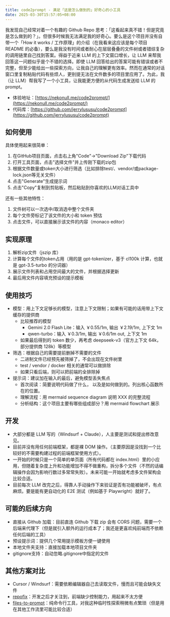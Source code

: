 ```yaml
---
title: code2prompt - 满足「这是怎么做到的」好奇心的小工具
date: 2025-03-30T15:57:05+08:00
---
```


我发现自己经常对着一个有趣的 Github Repo 思考：「这看起来真不错！但是究竟是怎么做到的？」。但很多时候我无法满足我的好奇心。要么是这个项目并没有自带一个「How it works / 工作原理」的介绍（在我看来这应该是每个项目 README 的必备），要么是我没有时间或者耐心在层层叠叠的文件树或者错综复杂的调用链里自己找到答案。得益于近来 LLM 的上下文窗口增长，让 LLM 来帮我回答这一问题似乎是个不错的选择。即使 LLM 回答给出的答案可能有错误或者不完整，但至少能给出一些探索方向，让我自己的理解更有效率。然而在通常的对话窗口里复制粘贴代码有些烦人，更别提无法在文件数多的项目里应用了。为此，我（让 LLM）帮我写了一个小工具，让我能更方便的从代码生成发送给 LLM 的 prompt。

- 体验地址：[https://nekonull.me/code2prompt/](https://nekonull.me/code2prompt/)
- 代码库：[https://github.com/jerrylususu/code2prompt](https://github.com/jerrylususu/code2prompt)

## 如何使用
具体使用起来很简单：
1. 在GitHub项目页面，点击右上角"Code"→"Download Zip"下载代码
2. 打开工具页面，点击"选择文件"并上传刚下载的zip包
3. 根据文件数量或token大小进行筛选（比如排除test/、vendor/或package-lock.json等无关文件）
4. 点击"Generate"生成提示词
5. 点击"Copy"复制到剪贴板，然后粘贴到你喜欢的LLM对话工具中

还有一些其他特性：
1. 文件树可以一次选中/取消选中整个文件夹
2. 每个文件旁标记了该文件的大小和 token 预估
3. 点击文件，可以直接展示该文件的内容（monaco editor）

## 实现原理
1. 解析zip文件（jszip 库）
2. 计算每个文件的token占用（用的是 gpt-tokenizer，基于 cl100k 计算，也就是 gpt-3.5-turbo 的分词器）
3. 展示文件列表和占用空间最大的文件，并根据选择更新
4. 最后用文件内容填充预设的提示模板

## 使用技巧
- 模型：用上下文足够长的模型，注意上下文限制；如果有可能的话用带上下文缓存的提供商
	- 比较推荐的模型
		- Gemini 2.0 Flash Lite：输入 ￥0.55/1m, 输出 ￥2.19/1m, 上下文 1m
		- qwen-turbo：输入 ￥0.3/1m, 输出 ￥0.6/1m out, 上下文 1m
	- 如果最后得到的 token 数少，再考虑 deepseek-v3（官方上下文 64k，部分提供商 128k）等模型
- 筛选：根据自己的需要提前删掉不需要的文件
	- 二进制文件已经预先被筛掉了，不会出现在文件树里
	- test / vendor / docker 相关的通常可以做排除
	- 如果只看后端，则可以把前端的全排除掉
- 提示词：建议加在输入的最后，避免模型丢失焦点
	- 首次阅读：简要说明代码做了什么， 以及是如何做到的。列出核心函数所在的位置。
	- 理解流程：用 mermaid sequence diagram 说明 XXX 的完整流程
	- 分析结构：这个项目主要有哪些组成部分？用 mermaid flowchart 展示

## 开发
- 大部分都是 LLM 写的（Windsurf + Claude），人主要是测试和提出修改意见。
- 目前并没有用任何前端框架，都是裸 DOM 操作。（主要原因是没找到一个比较好的不需要构建过程的前端框架使用方式）。
- 一开始的时候只是一个简单的单页面（所有代码都在 index.html）里的小应用，但随着复杂度上升和功能增加不得不做重构，拆分多个文件（不然的话编辑操作会因为影响行数过多常常失败）。未来可能一开始就考虑多文件架构会比较合适。
- 目前每次 LLM 改完之后，得靠人手动操作下来验证是否有功能被破坏，有点麻烦。要是能有更自动化的 E2E 测试（例如基于 Playwright）就好了。

## 可能的后续方向
- 直接从 Github 加载：目前直连 Github 下载 zip 会有 CORS 问题，需要一个后端来代理下（但是就引入额外的运行成本了；我还是更喜欢纯前端而不依赖任何后端的工具）
- 预设提示词：提供几个常用提示模板方便一键使用
- 本地文件夹支持：直接加载本地项目文件夹
- gitignore支持：自动忽略.gitignore中指定的文件

## 其他方案对比
- Cursor / Windsurf：需要依赖编辑器自己去读取文件，慢而且可能会缺失文件
- [repofix](https://github.com/yamadashy/repomix)：开发之后才关注到，前端缺少控制能力，用起来不太方便
- [files-to-prompt](https://github.com/simonw/files-to-prompt)：纯命令行工具，对我这种临时性探索稍微有点繁琐（但是用在其他工作流里可能比较合适）
